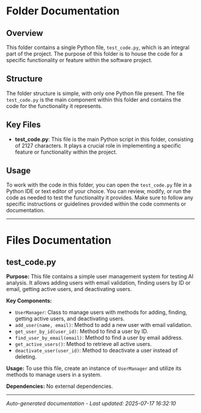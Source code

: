 # Folder Documentation

## Overview
This folder contains a single Python file, `test_code.py`, which is an integral part of the project. The purpose of this folder is to house the code for a specific functionality or feature within the software project.

## Structure
The folder structure is simple, with only one Python file present. The file `test_code.py` is the main component within this folder and contains the code for the functionality it represents.

## Key Files
- **test_code.py**: This file is the main Python script in this folder, consisting of 2127 characters. It plays a crucial role in implementing a specific feature or functionality within the project.

## Usage
To work with the code in this folder, you can open the `test_code.py` file in a Python IDE or text editor of your choice. You can review, modify, or run the code as needed to test the functionality it provides. Make sure to follow any specific instructions or guidelines provided within the code comments or documentation.

---

# Files Documentation

## test_code.py

**Purpose:** This file contains a simple user management system for testing AI analysis. It allows adding users with email validation, finding users by ID or email, getting active users, and deactivating users.

**Key Components:**
- `UserManager`: Class to manage users with methods for adding, finding, getting active users, and deactivating users.
- `add_user(name, email)`: Method to add a new user with email validation.
- `get_user_by_id(user_id)`: Method to find a user by ID.
- `find_user_by_email(email)`: Method to find a user by email address.
- `get_active_users()`: Method to retrieve all active users.
- `deactivate_user(user_id)`: Method to deactivate a user instead of deleting.

**Usage:** To use this file, create an instance of `UserManager` and utilize its methods to manage users in a system.

**Dependencies:** No external dependencies.

---
*Auto-generated documentation - Last updated: 2025-07-17 16:32:10*
